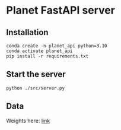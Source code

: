# Planet FastAPI server

## Installation
```
conda create -n planet_api python=3.10
conda activate planet_api
pip install -r requirements.txt
```

## Start the server

```
python ./src/server.py
```

## Data
Weights here: [link](https://github.com/remicres/sr4rs/blob/master/doc/PRETRAINED_MODELS.md)